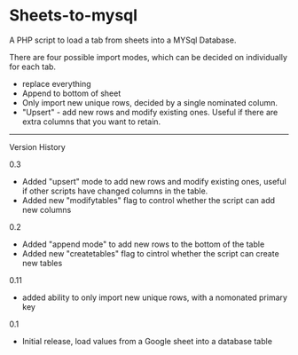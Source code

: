 # Sheets-to-mysql
A PHP script to load a tab from sheets into a MYSql Database. 

There are four possible import modes, which can be decided on individually for each tab.

* replace everything
* Append to bottom of sheet
* Only import new unique rows, decided by a single nominated column.
* "Upsert" - add new rows and modify existing ones. Useful if there are extra columns that you want to retain.

<hr>
<strong></strong>Version History</strong>

0.3
* Added "upsert" mode to add new rows and modify existing ones, useful if other scripts have changed columns in the table.
* Added new "modifytables" flag to control whether the script can add new columns

0.2
* Added "append mode" to add new rows to the bottom of the table
* Added new "createtables" flag to cintrol whether the script can create new tables

0.11
* added ability to only import new unique rows, with a nomonated primary key

0.1
* Initial release, load values from a Google sheet into a database table

